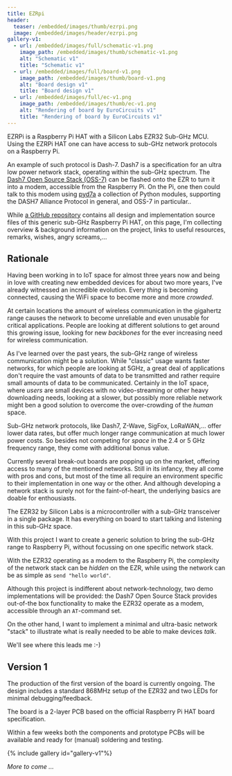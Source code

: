 ```yaml
---
title: EZRpi
header:
  teaser: /embedded/images/thumb/ezrpi.png
  image: /embedded/images/header/ezrpi.png
gallery-v1:
  - url: /embedded/images/full/schematic-v1.png
    image_path: /embedded/images/thumb/schematic-v1.png
    alt: "Schematic v1"
    title: "Schematic v1"
  - url: /embedded/images/full/board-v1.png
    image_path: /embedded/images/thumb/board-v1.png
    alt: "Board design v1"
    title: "Board design v1"
  - url: /embedded/images/full/ec-v1.png
    image_path: /embedded/images/thumb/ec-v1.png
    alt: "Rendering of board by EuroCircuits v1"
    title: "Rendering of board by EuroCircuits v1"  
---
```


EZRPi is a Raspberry Pi HAT with a Silicon Labs EZR32 Sub-GHz MCU. Using the EZRPi HAT one can have access to sub-GHz network protocols on a Raspberry Pi. 

An example of such protocol is Dash-7. Dash7 is a specification for an ultra low power network stack, operating within the sub-GHz spectrum. The [Dash7 Open Source Stack (OSS-7)](https://github.com/MOSAIC-LoPoW/dash7-ap-open-source-stack) can be flashed onto the EZR to turn it into a modem, accessible from the Raspberry Pi. On the Pi, one then could talk to this modem using [pyd7a](https://github.com/MOSAIC-LoPoW/pyd7a) a collection of Python modules, supporting the DASH7 Alliance Protocol in general, and OSS-7 in particular..

While [a GitHub repository](https://github.com/christophevg/EZRpi) contains all design and implementation source files of this generic sub-GHz Raspberry Pi HAT, on this page, I'm collecting overview & background information on the project, links to useful resources, remarks, wishes, angry screams,...

## Rationale

Having been working in to IoT space for almost three years now and being in love with creating new embedded devices for about two more years, I've already witnessed an incredible evolution. Every _thing_ is becoming connected, causing the WiFi space to become more and more _crowded_.

At certain locations the amount of wireless communication in the gigahertz range causes the network to become unreliable and even unusable for critical applications. People are looking at different solutions to get around this growing issue, looking for new _backbones_ for the ever increasing need for wireless communication.

As I've learned over the past years, the sub-GHz range of wireless communication might be a solution. While "classic" usage wants faster networks, for which people are looking at 5GHz, a great deal of applications don't require the vast amounts of data to be transmitted and rather require small amounts of data to be communicated. Certainly in the IoT space, where _users_ are small devices with no video-streaming or other heavy downloading needs, looking at a slower, but possibly more reliable network might ben a good solution to overcome the over-crowding of the _human_ space.

Sub-GHz network protocols, like Dash7, Z-Wave, SigFox, LoRaWAN,... offer lower data rates, but offer much longer range communication at much lower power costs. So besides not competing for _space_ in the 2.4 or 5 GHz frequency range, they come with additional bonus value.

Currently several break-out boards are popping up on the market, offering access to many of the mentioned networks. Still in its infancy, they all come with pros and cons, but most of the time all require an environment specific to their implementation in one way or the other. And although developing a network stack is surely not for the faint-of-heart, the underlying basics are doable for enthousiasts.

The EZR32 by Silicon Labs is a microcontroller with a sub-GHz transceiver in a single package. It has everything on board to start talking and listening in this sub-GHz space.

With this project I want to create a generic solution to bring the sub-GHz range to Raspberry Pi, without focussing on one specific network stack.

With the EZR32 operating as a modem to the Raspberry Pi, the complexity of the network stack can be _hidden_ on the EZR, while using the network can be as simple as `send "hello world"`.

Although this project is indifferent about network-technology, two demo implementations will be provided: the Dash7 Open Source Stack provides out-of-the box functionality to make the EZR32 operate as a modem, accessible through an `AT`-command set.

On the other hand, I want to implement a minimal and ultra-basic network "stack" to illustrate what is really needed to be able to make devices _talk_.

We'll see where this leads me :-)

## Version 1

The production of the first version of the board is currently ongoing. The design includes a standard 868MHz setup of the EZR32 and two LEDs for minimal debugging/feedback.

The board is a 2-layer PCB based on the official Raspberry Pi HAT board specification.

Within a few weeks both the components and prototype PCBs will be available and ready for (manual) soldering and testing.

{% include gallery id="gallery-v1"%}

_More to come ..._

